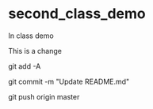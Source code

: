 # second_class_demo
In class demo

This is a change

git add -A

git commit -m "Update README.md"

git push origin master